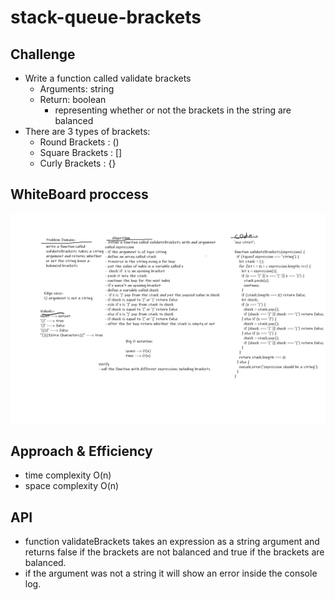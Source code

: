 # stack-queue-brackets

## Challenge

- Write a function called validate brackets
  - Arguments: string
  - Return: boolean
    - representing whether or not the brackets in the string are balanced
- There are 3 types of brackets:
  - Round Brackets : ()
  - Square Brackets : []
  - Curly Brackets : {}

## WhiteBoard proccess

![cc13 wb](./assets/class13.png)

## Approach & Efficiency

- time complexity O(n)
- space complexity O(n)

## API

- function validateBrackets takes an expression as a string argument and returns false if the brackets are not balanced and true if the brackets are balanced.
- if the argument was not a string it will show an error inside the console log.
